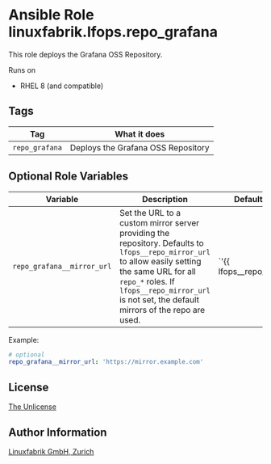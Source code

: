# Ansible Role linuxfabrik.lfops.repo_grafana

This role deploys the Grafana OSS Repository.

Runs on

* RHEL 8 (and compatible)


## Tags

| Tag            | What it does                       |
| ---            | ------------                       |
| `repo_grafana` | Deploys the Grafana OSS Repository |


## Optional Role Variables

| Variable | Description | Default Value |
| -------- | ----------- | ------------- |
| `repo_grafana__mirror_url` | Set the URL to a custom mirror server providing the repository. Defaults to `lfops__repo_mirror_url` to allow easily setting the same URL for all `repo_*` roles. If `lfops__repo_mirror_url` is not set, the default mirrors of the repo are used. | `'{{ lfops__repo_mirror_url | default("") }}'` |

Example:
```yaml
# optional
repo_grafana__mirror_url: 'https://mirror.example.com'
```


## License

[The Unlicense](https://unlicense.org/)


## Author Information

[Linuxfabrik GmbH, Zurich](https://www.linuxfabrik.ch)
